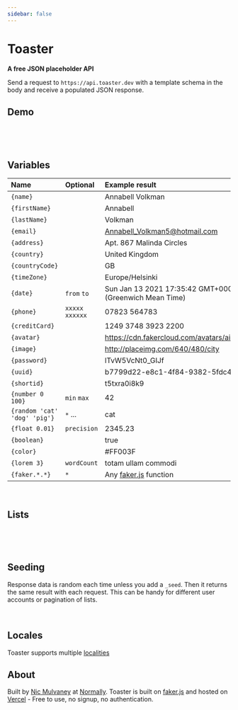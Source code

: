 ```yaml
---
sidebar: false
---
```


<!-- <img src="./toaster.png" style="display:inline-block; width:150px; vertical-align:top; float:left;margin-right:2em;"/> -->

# Toaster

**A free JSON placeholder API** 

<div class="intro">

Send a request to `https://api.toaster.dev` with a template schema in the body and receive a populated JSON response.

</div>

<!-- **No signup, No authentication. Bring your own data schema** -->

## Demo
&nbsp;

<code-view :code='`{
  name: "{name}",
  email: "{email}",
  avatar: "{avatar}",
}`'/>

<br/>

## Variables

<div class="table-holder">

| Name                         | Optional       | Example result                                                         |
| :--------------------------- | :------------- | :--------------------------------------------------------------------- |
| `{name}`                     |                | Annabell Volkman                                                       |
| `{firstName}`                |                | Annabell                                                               |
| `{lastName}`                 |                | Volkman                                                                |
| `{email}`                    |                | Annabell_Volkman5@hotmail.com                                          |
| `{address}`                  |                | Apt. 867 Malinda Circles                                               |
| `{country}`                  |                | United Kingdom                                                         |
| `{countryCode}`              |                | GB                                                                     |
| `{timeZone}`                 |                | Europe/Helsinki                                                        |
| `{date}`                     | `from` `to`    | Sun Jan 13 2021 17:35:42 GMT+0000 (Greenwich Mean Time)                |
| `{phone}`                    | `xxxxx xxxxxx` | 07823 564783                                                           |
| `{creditCard}`               |                | 1249 3748 3923 2200                                                    |
| `{avatar}`                   |                | https://cdn.fakercloud.com/avatars/aio____128.jpg                      |
| `{image}`                    |                | http://placeimg.com/640/480/city                                       |
| `{password}`                 |                | lTvW5VcNt0_GIJf                                                        |
| `{uuid}`                     |                | b7799d22-e8c1-4f84-9382-5fdc42c876c2                                   |
| `{shortid}`                  |                | t5txra0i8k9                                                            |
| `{number 0 100}`             | `min` `max`    | 42                                                                     |
| `{random 'cat' 'dog' 'pig'}` | `*` ...        | cat                                                                    |
| `{float 0.01}`               | `precision`    | 2345.23                                                                |
| `{boolean}`                  |                | true                                                                   |
| `{color}`                    |                | #FF003F                                                                |
| `{lorem 3}`                  | `wordCount`    | totam ullam commodi                                                    |
| `{faker.*.*}`                | `*`            | Any [faker.js](http://marak.github.io/faker.js/#toc7__anchor) function |

</div>

<br/>


## Lists

&nbsp;

<code-view :code='`{
    _repeat: 3,
    name: "{name}",
    email: "{email}"
}`'/>


<br/>

## Seeding

Response data is random each time unless you add a `_seed`. Then it returns the same result with each request. This can be handy for different user accounts or pagination of lists. 


<code-view :code='`{
    _seed: 0,
    _repeat: 3,
    name: "{name}",
    email: "{email}",
}`'/>


<br/>

## Locales

Toaster supports multiple [localities](http://marak.github.io/faker.js/#toc9__anchor)

<code-view :code='`{
    _locale: "ja",
    name: "{name}",
    email: "{email}"
}`'/>

## About

Built by [Nic Mulvaney](https://nicmulvaney.com) at [Normally](https://normally.com). Toaster is built on [faker.js](https://github.com/Marak/faker.js) and hosted on [Vercel](https://vercel.com) - Free to use, no signup, no authentication.








